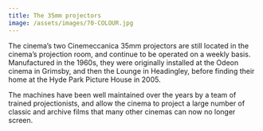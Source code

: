```yaml
---
title: The 35mm projectors
image: /assets/images/70-COLOUR.jpg
---
```

The cinema’s two Cinemeccanica 35mm projectors are still located in the cinema’s projection room, and continue to be operated on a weekly basis. Manufactured in the 1960s, they were originally installed at the Odeon cinema in Grimsby, and then the Lounge in Headingley, before finding their home at the Hyde Park Picture House in 2005.

The machines have been well maintained over the years by a team of trained projectionists, and allow the cinema to project a large number of classic and archive films that many other cinemas can now no longer screen.